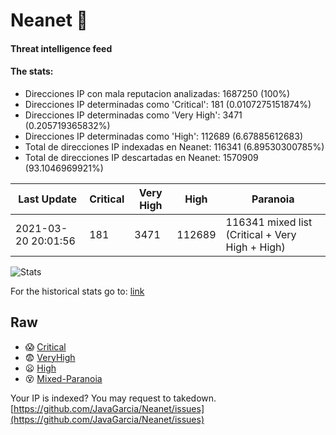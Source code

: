 # Neanet :hocho:
#### Threat intelligence feed
#### The stats:

- Direcciones IP con mala reputacion analizadas: 1687250 (100%)
- Direcciones IP determinadas como 'Critical':  181 (0.0107275151874%)
- Direcciones IP determinadas como 'Very High':  3471 (0.205719365832%)
- Direcciones IP determinadas como 'High':  112689 (6.67885612683)
- Total de direcciones IP indexadas en Neanet:  116341 (6.89530300785%)
- Total de direcciones IP descartadas en Neanet:  1570909 (93.1046969921%)

| Last Update | Critical | Very High | High | Paranoia |
| --- | --- | --- | --- | --- |
| 2021-03-20 20:01:56 | 181 | 3471 | 112689 | 116341 mixed list (Critical + Very High + High)|

![Stats](https://docs.google.com/spreadsheets/d/e/2PACX-1vSnaNMIXVabIpDJjufMlzH7poXnshF3mgd8Is1g9ytUEzVsP5my4Trn8f-xkoLLQ38xpL3HtmUexLo6/pubchart?oid=501124687&format=image)

For the historical stats go to: [link](/stats.csv)
## Raw
- :scream: [Critical](https://raw.githubusercontent.com/JavaGarcia/Neanet/master/blacklists/neanet_critical.txt)
- :fearful: [VeryHigh](https://raw.githubusercontent.com/JavaGarcia/Neanet/master/blacklists/neanet_veryHigh.txtt)
- :frowning: [High](https://raw.githubusercontent.com/JavaGarcia/Neanet/master/blacklists/neanet_high.txt)
- :dizzy_face: [Mixed-Paranoia](https://raw.githubusercontent.com/JavaGarcia/Neanet/master/blacklists/neanet_all.txt)


Your IP is indexed? You may request to takedown. [https://github.com/JavaGarcia/Neanet/issues](https://github.com/JavaGarcia/Neanet/issues)
















































































































































































































































































































































































































































































































































































































































































































































































































































































































































































































































































































































































































































































































































































































































































































































































































































































































































































































































































































































































































































































































































































































































































































































































































































































































































































































































































































































































































































































































































































































































































































































































































































































































































































































































































































































































































































































































































































































































































































































































































































































































































































































































































































































































































































































































































































































































































































































































































































































































































































































































































































































































































